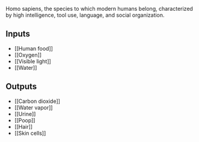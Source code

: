 Homo sapiens, the species to which modern humans belong, characterized by high intelligence, tool use, language, and social organization.
## Inputs
- [[Human food]]
- [[Oxygen]]
- [[Visible light]]
- [[Water]]
## Outputs
- [[Carbon dioxide]]
- [[Water vapor]]
- [[Urine]]
- [[Poop]]
- [[Hair]]
- [[Skin cells]]